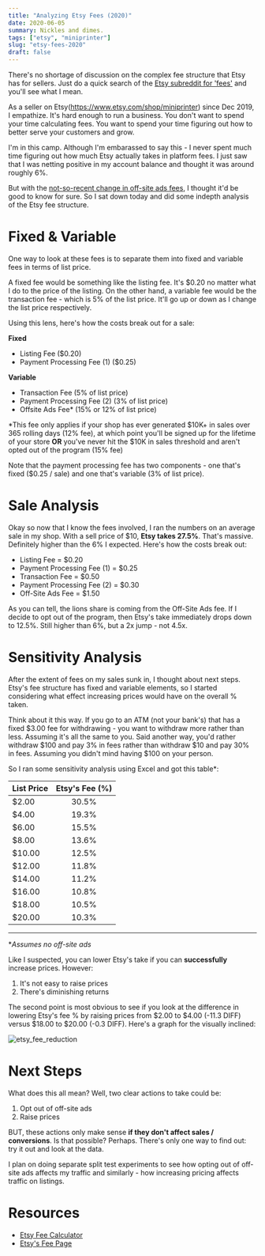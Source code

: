 ```yaml
---
title: "Analyzing Etsy Fees (2020)"
date: 2020-06-05
summary: Nickles and dimes.
tags: ["etsy", "miniprinter"]
slug: "etsy-fees-2020"
draft: false
---
```


There's no shortage of discussion on the complex fee structure that Etsy has for sellers. Just do a quick search of the [Etsy subreddit for 'fees'](https://www.reddit.com/r/Etsy/search?q=fees&restrict_sr=1) and you'll see what I mean.

As a seller on Etsy(https://www.etsy.com/shop/miniprinter) since Dec 2019, I empathize. It's hard enough to run a business. You don't want to spend your time calculating fees. You want to spend your time figuring out how to better serve your customers and grow. 

I'm in this camp. Although I'm embarassed to say this - I never spent much time figuring out how much Etsy actually takes in platform fees. I just saw that I was netting positive in my account balance and thought it was around roughly 6%. 

But with the [not-so-recent change in off-site ads fees](https://www.ecommercebytes.com/2020/03/14/etsy-enrolls-all-sellers-in-its-new-offsite-ads-program/), I thought it'd be good to know for sure. So I sat down today and did some indepth analysis of the Etsy fee structure. 


# Fixed & Variable

One way to look at these fees is to separate them into fixed and variable fees in terms of list price.

A fixed fee would be something like the listing fee. It's $0.20 no matter what I do to the price of the listing. On the other hand, a variable fee would be the transaction fee - which is 5% of the list price. It'll go up or down as I change the list price respectively.

Using this lens, here's how the costs break out for a sale:

**Fixed**

- Listing Fee ($0.20)
- Payment Processing Fee (1) ($0.25)

**Variable**

- Transaction Fee (5% of list price)
- Payment Processing Fee (2) (3% of list price)
- Offsite Ads Fee* (15% or 12% of list price)

*This fee only applies if your shop has ever generated $10K+ in sales over 365 rolling days (12% fee), at which point you'll be signed up for the lifetime of your store **OR** you've never hit the $10K in sales threshold and aren't opted out of the program (15% fee)

Note that the payment processing fee has two components - one that's fixed  ($0.25 / sale) and one that's variable (3% of list price).

# Sale Analysis

Okay so now that I know the fees involved, I ran the numbers on an average sale in my shop. With a sell price of $10, **Etsy takes 27.5%**. That's massive. Definitely higher than the 6% I expected. Here's how the costs break out:

- Listing Fee = $0.20
- Payment Processing Fee (1) = $0.25
- Transaction Fee = $0.50
- Payment Processing Fee (2) = $0.30
- Off-Site Ads Fee = $1.50

As you can tell, the lions share is coming from the Off-Site Ads fee. If I decide to opt out of the program, then Etsy's take immediately drops down to 12.5%. Still higher than 6%, but a 2x jump - not 4.5x.

# Sensitivity Analysis

After the extent of fees on my sales sunk in, I thought about next steps. Etsy's fee structure has fixed and variable elements, so I started considering what effect increasing prices would have on the overall % taken.

Think about it this way. If you go to an ATM (not your bank's) that has a fixed $3.00 fee for withdrawing - you want to withdraw more rather than less. Assuming it's all the same to you. Said another way, you'd rather withdraw $100 and pay 3% in fees rather than withdraw $10 and pay 30% in fees. Assuming you didn't mind having $100 on your person.

So I ran some sensitivity analysis using Excel and got this table*:

| List Price | Etsy's Fee (%) |
|------------|:---------------:|
| $2.00      |      30.5%      |
| $4.00      |      19.3%      |
| $6.00      |      15.5%      |
| $8.00      |      13.6%      |
| $10.00     |      12.5%      |
| $12.00     |      11.8%      |
| $14.00     |      11.2%      |
| $16.00     |      10.8%      |
| $18.00     |      10.5%      |
| $20.00     |      10.3%      |

---
**Assumes no off-site ads*

Like I suspected, you can lower Etsy's take if you can **successfully** increase prices. However:

1. It's not easy to raise prices
2. There's diminishing returns

The second point is most obvious to see if you look at the difference in lowering Etsy's fee % by raising prices from $2.00 to $4.00 (-11.3 DIFF) versus $18.00 to $20.00 (-0.3 DIFF). Here's a graph for the visually inclined:

![etsy_fee_reduction](/etsy-fees/fee_reduction.png)

# Next Steps

What does this all mean? Well, two clear actions to take could be:

1. Opt out of off-site ads
2. Raise prices

BUT, these actions only make sense **if they don't affect sales / conversions**. Is that possible? Perhaps. There's only one way to find out: try it out and look at the data. 

I plan on doing separate split test experiments to see how opting out of off-site ads affects my traffic and similarly - how increasing pricing affects traffic on listings.

# Resources

- [Etsy Fee Calculator](https://www.alura.io/resources/etsy-fee-calculator)
- [Etsy's Fee Page](https://www.etsy.com/legal/fees/)
